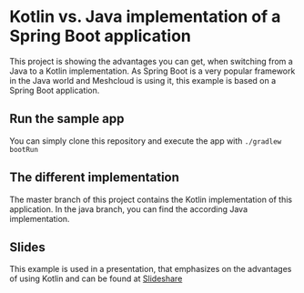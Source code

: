 # Kotlin vs. Java implementation of a Spring Boot application

This project is showing the advantages you can get, when switching from a Java to a Kotlin implementation.
As Spring Boot is a very popular framework in the Java world and Meshcloud is using it, this example is based on a Spring Boot application.

## Run the sample app
You can simply clone this repository and execute the app with
`./gradlew bootRun`

## The different implementation
The master branch of this project contains the Kotlin implementation of this application. In the java branch, you can find the according Java implementation.

## Slides
This example is used in a presentation, that emphasizes on the advantages of using Kotlin and can be found at [Slideshare](https://www.slideshare.net/StefanTomm/from-java-to-kotlin-the-first-month-in-practice)
